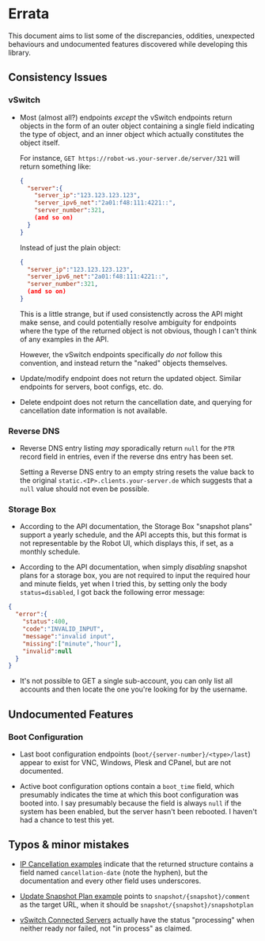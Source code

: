 # Errata

This document aims to list some of the discrepancies, oddities, unexpected behaviours and undocumented features discovered while developing this library.

## Consistency Issues

### vSwitch
* Most (almost all?) endpoints *except* the vSwitch endpoints return objects in the form of an outer object containing a single field indicating the type of object, and an
  inner object which actually constitutes the object itself.
  
  For instance, `GET https://robot-ws.your-server.de/server/321` will return something like:
  ```json
  {
    "server":{
      "server_ip":"123.123.123.123",
      "server_ipv6_net":"2a01:f48:111:4221::",
      "server_number":321,
      (and so on)
    }
  }
  ```
  Instead of just the plain object:
  ```json
  {
    "server_ip":"123.123.123.123",
    "server_ipv6_net":"2a01:f48:111:4221::",
    "server_number":321,
    (and so on)
  }
  ```
  This is a little strange, but if used consistenctly across the API might make sense, and could potentially resolve ambiguity for endpoints where the type of the 
  returned object is not obvious, though I can't think of any examples in the API.
  
  However, the vSwitch endpoints specifically *do not* follow this convention, and instead return the "naked" objects themselves.
  
* Update/modify endpoint does not return the updated object. Similar endpoints for servers, boot configs, etc. do.

* Delete endpoint does not return the cancellation date, and querying for cancellation date information is not available.

### Reverse DNS
 * Reverse DNS entry listing *may* sporadically return `null` for the `PTR` record field in entries, even if the reverse dns entry has been set.
   
   Setting a Reverse DNS entry to an empty string resets the value back to the original `static.<IP>.clients.your-server.de` which suggests that
   a `null` value should not even be possible.
   
### Storage Box
 * According to the API documentation, the Storage Box "snapshot plans" support a yearly schedule, and the API accepts this, but this format is 
   not representable by the Robot UI, which displays this, if set, as a monthly schedule.
   
 * According to the API documentation, when simply *disabling* snapshot plans for a storage box, you are not required to input the required
   hour and minute fields, yet when I tried this, by setting only the body `status=disabled`, I got back the following error message:
   
  ```json
  {
    "error":{
      "status":400,
      "code":"INVALID_INPUT",
      "message":"invalid input",
      "missing":["minute","hour"],
      "invalid":null
    }
  }
  ```

 * It's not possible to GET a single sub-account, you can only list all accounts and then locate the one you're looking for by the username.

## Undocumented Features

### Boot Configuration
* Last boot configuration endpoints (`boot/{server-number}/<type>/last`) appear to exist for VNC, Windows, Plesk and CPanel, but are not documented.

* Active boot configuration options contain a `boot_time` field, which presumably indicates the time at which this boot configuration was booted into.
  I say presumably because the field is always `null` if the system has been enabled, but the server hasn't been rebooted. I haven't had a chance to test this yet.


## Typos & minor mistakes
* [IP Cancellation examples](https://robot.hetzner.com/doc/webservice/en.html#get-ip-ip-cancellation) indicate that the returned structure contains a field
  named `cancellation-date` (note the hyphen), but the documentation and every other field uses underscores.

* [Update Snapshot Plan example](https://robot.hetzner.com/doc/webservice/en.html#post-storagebox-storagebox-id-snapshotplan) points to `snapshot/{snapshot}/comment`
  as the target URL, when it should be `snapshot/{snapshot}/snapshotplan`

* [vSwitch Connected Servers](https://robot.hetzner.com/doc/webservice/en.html#get-vswitch) actually have the status  "processing" when neither ready nor failed, not "in process" as claimed.
